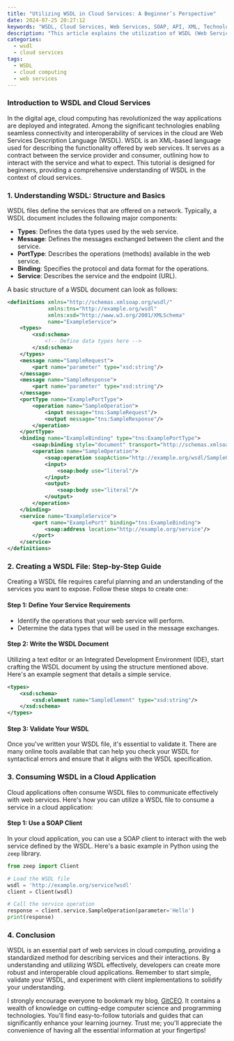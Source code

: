 ```yaml
---
title: "Utilizing WSDL in Cloud Services: A Beginner’s Perspective"
date: 2024-07-25 20:27:12
keywords: "WSDL, Cloud Services, Web Services, SOAP, API, XML, Technology Integration, Tutorial"
description: "This article explains the utilization of WSDL (Web Services Description Language) in cloud services, catering to beginners. It provides detailed insights into WSDL's role in describing web services, particularly in the context of cloud-based applications. We will explore how WSDL is used to define the interface for the services, the structure of WSDL documents, the steps to create a WSDL file, and examples to help you understand how to implement it effectively. The article concludes with tips for further learning about web services and cloud technologies, making it a complete guide for anyone looking to deepen their understanding of these crucial topics."
categories:
  - wsdl
  - cloud services
tags:
  - WSDL
  - cloud computing
  - web services
---
```


### Introduction to WSDL and Cloud Services

In the digital age, cloud computing has revolutionized the way applications are deployed and integrated. Among the significant technologies enabling seamless connectivity and interoperability of services in the cloud are Web Services Description Language (WSDL). WSDL is an XML-based language used for describing the functionality offered by web services. It serves as a contract between the service provider and consumer, outlining how to interact with the service and what to expect. This tutorial is designed for beginners, providing a comprehensive understanding of WSDL in the context of cloud services.

<!-- more -->

### 1. Understanding WSDL: Structure and Basics

WSDL files define the services that are offered on a network. Typically, a WSDL document includes the following major components:

- **Types**: Defines the data types used by the web service.
- **Message**: Defines the messages exchanged between the client and the service.
- **PortType**: Describes the operations (methods) available in the web service.
- **Binding**: Specifies the protocol and data format for the operations.
- **Service**: Describes the service and the endpoint (URL).

A basic structure of a WSDL document can look as follows:

```xml
<definitions xmlns="http://schemas.xmlsoap.org/wsdl/" 
             xmlns:tns="http://example.org/wsdl" 
             xmlns:xsd="http://www.w3.org/2001/XMLSchema" 
             name="ExampleService">
    <types>
        <xsd:schema>
            <!-- Define data types here -->
        </xsd:schema>
    </types>
    <message name="SampleRequest">
        <part name="parameter" type="xsd:string"/>
    </message>
    <message name="SampleResponse">
        <part name="parameter" type="xsd:string"/>
    </message>
    <portType name="ExamplePortType">
        <operation name="SampleOperation">
            <input message="tns:SampleRequest"/>
            <output message="tns:SampleResponse"/>
        </operation>
    </portType>
    <binding name="ExampleBinding" type="tns:ExamplePortType">
        <soap:binding style="document" transport="http://schemas.xmlsoap.org/soap/http"/>
        <operation name="SampleOperation">
            <soap:operation soapAction="http://example.org/wsdl/SampleOperation"/>
            <input>
                <soap:body use="literal"/>
            </input>
            <output>
                <soap:body use="literal"/>
            </output>
        </operation>
    </binding>
    <service name="ExampleService">
        <port name="ExamplePort" binding="tns:ExampleBinding">
            <soap:address location="http://example.org/service"/>
        </port>
    </service>
</definitions>
```

### 2. Creating a WSDL File: Step-by-Step Guide

Creating a WSDL file requires careful planning and an understanding of the services you want to expose. Follow these steps to create one:

#### Step 1: Define Your Service Requirements

- Identify the operations that your web service will perform.
- Determine the data types that will be used in the message exchanges.

#### Step 2: Write the WSDL Document

Utilizing a text editor or an Integrated Development Environment (IDE), start crafting the WSDL document by using the structure mentioned above. Here's an example segment that details a simple service.

```xml
<types>
    <xsd:schema>
        <xsd:element name="SampleElement" type="xsd:string"/>
    </xsd:schema>
</types>
```

#### Step 3: Validate Your WSDL

Once you've written your WSDL file, it's essential to validate it. There are many online tools available that can help you check your WSDL for syntactical errors and ensure that it aligns with the WSDL specification.

### 3. Consuming WSDL in a Cloud Application

Cloud applications often consume WSDL files to communicate effectively with web services. Here's how you can utilize a WSDL file to consume a service in a cloud application:

#### Step 1: Use a SOAP Client

In your cloud application, you can use a SOAP client to interact with the web service defined by the WSDL. Here's a basic example in Python using the `zeep` library.

```python
from zeep import Client

# Load the WSDL file
wsdl = 'http://example.org/service?wsdl'
client = Client(wsdl)

# Call the service operation
response = client.service.SampleOperation(parameter='Hello')
print(response)
```

### 4. Conclusion

WSDL is an essential part of web services in cloud computing, providing a standardized method for describing services and their interactions. By understanding and utilizing WSDL effectively, developers can create more robust and interoperable cloud applications. Remember to start simple, validate your WSDL, and experiment with client implementations to solidify your understanding.

I strongly encourage everyone to bookmark my blog, [GitCEO](https://gitceo.com). It contains a wealth of knowledge on cutting-edge computer science and programming technologies. You'll find easy-to-follow tutorials and guides that can significantly enhance your learning journey. Trust me; you'll appreciate the convenience of having all the essential information at your fingertips!
